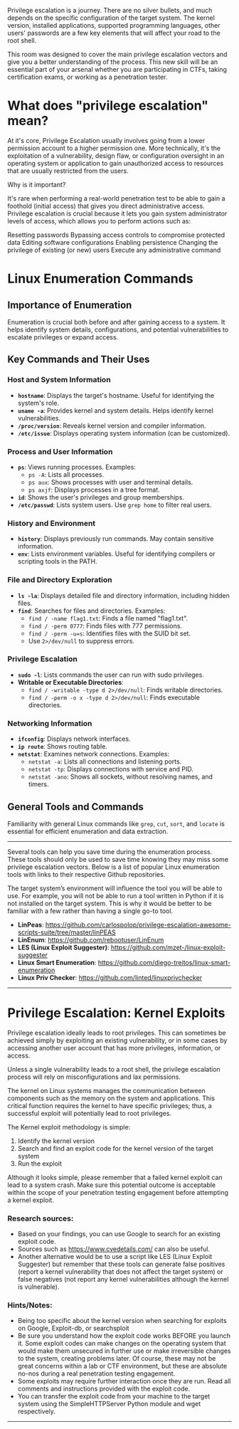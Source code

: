 Privilege escalation is a journey. There are no silver bullets, and much depends on the specific configuration of the target system. The kernel version, installed applications, supported programming languages, other users' passwords are a few key elements that will affect your road to the root shell.

This room was designed to cover the main privilege escalation vectors and give you a better understanding of the process. This new skill will be an essential part of your arsenal whether you are participating in CTFs, taking certification exams, or working as a penetration tester.

# What does "privilege escalation" mean?

At it's core, Privilege Escalation usually involves going from a lower permission account to a higher permission one. More technically, it's the exploitation of a vulnerability, design flaw, or configuration oversight in an operating system or application to gain unauthorized access to resources that are usually restricted from the users.


Why is it important?

It's rare when performing a real-world penetration test to be able to gain a foothold (initial access) that gives you direct administrative access. Privilege escalation is crucial because it lets you gain system administrator levels of access, which allows you to perform actions such as:

Resetting passwords
Bypassing access controls to compromise protected data
Editing software configurations
Enabling persistence
Changing the privilege of existing (or new) users
Execute any administrative command

# Linux Enumeration Commands

## Importance of Enumeration
Enumeration is crucial both before and after gaining access to a system. It helps identify system details, configurations, and potential vulnerabilities to escalate privileges or expand access.

## Key Commands and Their Uses

### Host and System Information
- **`hostname`**: Displays the target's hostname. Useful for identifying the system's role.
- **`uname -a`**: Provides kernel and system details. Helps identify kernel vulnerabilities.
- **`/proc/version`**: Reveals kernel version and compiler information.
- **`/etc/issue`**: Displays operating system information (can be customized).

### Process and User Information
- **`ps`**: Views running processes. Examples:
  - `ps -A`: Lists all processes.
  - `ps aux`: Shows processes with user and terminal details.
  - `ps axjf`: Displays processes in a tree format.
- **`id`**: Shows the user's privileges and group memberships.
- **`/etc/passwd`**: Lists system users. Use `grep home` to filter real users.

### History and Environment
- **`history`**: Displays previously run commands. May contain sensitive information.
- **`env`**: Lists environment variables. Useful for identifying compilers or scripting tools in the PATH.

### File and Directory Exploration
- **`ls -la`**: Displays detailed file and directory information, including hidden files.
- **`find`**: Searches for files and directories. Examples:
  - `find / -name flag1.txt`: Finds a file named "flag1.txt".
  - `find / -perm 0777`: Finds files with 777 permissions.
  - `find / -perm -u=s`: Identifies files with the SUID bit set.
  - Use `2>/dev/null` to suppress errors.

### Privilege Escalation
- **`sudo -l`**: Lists commands the user can run with sudo privileges.
- **Writable or Executable Directories**:
  - `find / -writable -type d 2>/dev/null`: Finds writable directories.
  - `find / -perm -o x -type d 2>/dev/null`: Finds executable directories.

### Networking Information
- **`ifconfig`**: Displays network interfaces.
- **`ip route`**: Shows routing table.
- **`netstat`**: Examines network connections. Examples:
  - `netstat -a`: Lists all connections and listening ports.
  - `netstat -tp`: Displays connections with service and PID.
  - `netstat -ano`: Shows all sockets, without resolving names, and timers.

## General Tools and Commands
Familiarity with general Linux commands like `grep`, `cut`, `sort`, and `locate` is essential for efficient enumeration and data extraction.

---

Several tools can help you save time during the enumeration process. These tools should only be used to save time knowing they may miss some privilege escalation vectors. Below is a list of popular Linux enumeration tools with links to their respective Github repositories.

The target system’s environment will influence the tool you will be able to use. For example, you will not be able to run a tool written in Python if it is not installed on the target system. This is why it would be better to be familiar with a few rather than having a single go-to tool.

- **LinPeas**: https://github.com/carlospolop/privilege-escalation-awesome-scripts-suite/tree/master/linPEAS
- **LinEnum**: https://github.com/rebootuser/LinEnum
- **LES (Linux Exploit Suggester)**: https://github.com/mzet-/linux-exploit-suggester
- **Linux Smart Enumeration**: https://github.com/diego-treitos/linux-smart-enumeration
- **Linux Priv Checker**: https://github.com/linted/linuxprivchecker

---

# Privilege Escalation: Kernel Exploits

Privilege escalation ideally leads to root privileges. This can sometimes be achieved simply by exploiting an existing vulnerability, or in some cases by accessing another user account that has more privileges, information, or access.

Unless a single vulnerability leads to a root shell, the privilege escalation process will rely on misconfigurations and lax permissions.

The kernel on Linux systems manages the communication between components such as the memory on the system and applications. This critical function requires the kernel to have specific privileges; thus, a successful exploit will potentially lead to root privileges.

The Kernel exploit methodology is simple:

1. Identify the kernel version
2. Search and find an exploit code for the kernel version of the target system
3. Run the exploit

Although it looks simple, please remember that a failed kernel exploit can lead to a system crash. Make sure this potential outcome is acceptable within the scope of your penetration testing engagement before attempting a kernel exploit.

### Research sources:

- Based on your findings, you can use Google to search for an existing exploit code.
- Sources such as https://www.cvedetails.com/ can also be useful.
- Another alternative would be to use a script like LES (Linux Exploit Suggester) but remember that these tools can generate false positives (report a kernel vulnerability that does not affect the target system) or false negatives (not report any kernel vulnerabilities although the kernel is vulnerable).

### Hints/Notes:

- Being too specific about the kernel version when searching for exploits on Google, Exploit-db, or searchsploit
- Be sure you understand how the exploit code works BEFORE you launch it. Some exploit codes can make changes on the operating system that would make them unsecured in further use or make irreversible changes to the system, creating problems later. Of course, these may not be great concerns within a lab or CTF environment, but these are absolute no-nos during a real penetration testing engagement.
- Some exploits may require further interaction once they are run. Read all comments and instructions provided with the exploit code.
- You can transfer the exploit code from your machine to the target system using the SimpleHTTPServer Python module and wget respectively.

---

